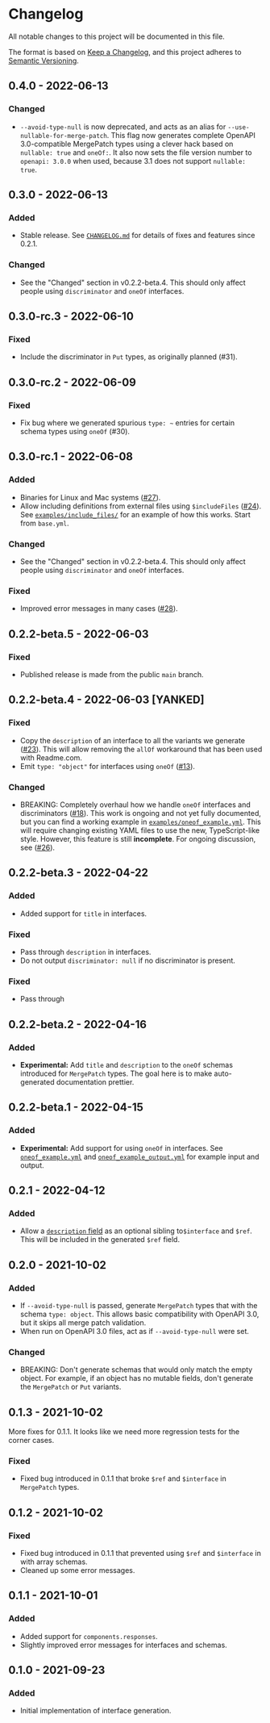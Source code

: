 # Changelog

All notable changes to this project will be documented in this file.

The format is based on [Keep a Changelog](https://keepachangelog.com/en/1.0.0/), and this project adheres to [Semantic Versioning](https://semver.org/spec/v2.0.0.html).

## 0.4.0 - 2022-06-13

### Changed

- `--avoid-type-null` is now deprecated, and acts as an alias for `--use-nullable-for-merge-patch`. This flag now generates complete OpenAPI 3.0-compatible MergePatch types using a clever hack based on `nullable: true` and `oneOf:`. It also now sets the file version number to `openapi: 3.0.0` when used, because 3.1 does not support `nullable: true`.

## 0.3.0 - 2022-06-13

### Added

- Stable release. See [`CHANGELOG.md`](https://github.com/faradayio/openapi-interfaces/blob/main/CHANGELOG.md) for details of fixes and features since 0.2.1.

### Changed

- See the "Changed" section in v0.2.2-beta.4. This should only affect people using `discriminator` and `oneOf` interfaces.

## 0.3.0-rc.3 - 2022-06-10

### Fixed

- Include the discriminator in `Put` types, as originally planned (#31).

## 0.3.0-rc.2 - 2022-06-09

### Fixed

- Fix bug where we generated spurious `type: ~` entries for certain schema types using `oneOf` (#30).

## 0.3.0-rc.1 - 2022-06-08

### Added

- Binaries for Linux and Mac systems ([#27](https://github.com/faradayio/openapi-interfaces/issues/27)).
- Allow including definitions from external files using `$includeFiles` ([#24](https://github.com/faradayio/openapi-interfaces/issues/24)). See [`examples/include_files/`](https://github.com/faradayio/openapi-interfaces/tree/main/examples/include_files) for an example of how this works. Start from `base.yml`.

### Changed

- See the "Changed" section in v0.2.2-beta.4. This should only affect people using `discriminator` and `oneOf` interfaces.

### Fixed

- Improved error messages in many cases ([#28](https://github.com/faradayio/openapi-interfaces/issues/28)).

## 0.2.2-beta.5 - 2022-06-03

### Fixed

- Published release is made from the public `main` branch.

## 0.2.2-beta.4 - 2022-06-03 [YANKED]

### Fixed

- Copy the `description` of an interface to all the variants we generate ([#23](https://github.com/faradayio/openapi-interfaces/issues/23)). This will allow removing the `allOf` workaround that has been used with Readme.com.
- Emit `type: "object"` for interfaces using `oneOf` ([#13](https://github.com/faradayio/openapi-interfaces/issues/13)).

### Changed

- BREAKING: Completely overhaul how we handle `oneOf` interfaces and discriminators ([#18](https://github.com/faradayio/openapi-interfaces/issues/18)). This work is ongoing and not yet fully documented, but you can find a working example in [`examples/oneof_example.yml`](https://github.com/faradayio/openapi-interfaces/blob/main/examples/oneof_example.yml). This will require changing existing YAML files to use the new, TypeScript-like style. However, this feature is still **incomplete**. For ongoing discussion, see ([#26](https://github.com/faradayio/openapi-interfaces/issues/26)).

## 0.2.2-beta.3 - 2022-04-22

### Added

- Added support for `title` in interfaces.

### Fixed

- Pass through `description` in interfaces.
- Do not output `discriminator: null` if no discriminator is present.

### Fixed

- Pass through

## 0.2.2-beta.2 - 2022-04-16

### Added

- **Experimental:** Add `title` and `description` to the `oneOf` schemas introduced for `MergePatch` types. The goal here is to make auto-generated documentation prettier.

## 0.2.2-beta.1 - 2022-04-15

### Added

- **Experimental:** Add support for using `oneOf` in interfaces. See [`oneof_example.yml`](https://github.com/faradayio/openapi-interfaces/blob/main/examples/oneof_example.yml) and [`oneof_example_output.yml`](https://github.com/faradayio/openapi-interfaces/blob/main/examples/oneof_example_output.yml) for example input and output.

## 0.2.1 - 2022-04-12

### Added

- Allow a [`description` field](https://github.com/OAI/OpenAPI-Specification/blob/main/versions/3.1.0.md#fixed-fields-19) as an optional sibling to`$interface` and `$ref`. This will be included in the generated `$ref` field.

## 0.2.0 - 2021-10-02

### Added

- If `--avoid-type-null` is passed, generate `MergePatch` types that with the schema `type: object`. This allows basic compatibility with OpenAPI 3.0, but it skips all merge patch validation.
- When run on OpenAPI 3.0 files, act as if `--avoid-type-null` were set.

### Changed

- BREAKING: Don't generate schemas that would only match the empty object. For example, if an object has no mutable fields, don't generate the `MergePatch` or `Put` variants.

## 0.1.3 - 2021-10-02

More fixes for 0.1.1. It looks like we need more regression tests for the corner cases.

### Fixed

- Fixed bug introduced in 0.1.1 that broke `$ref` and `$interface` in `MergePatch` types.

## 0.1.2 - 2021-10-02

### Fixed

- Fixed bug introduced in 0.1.1 that prevented using `$ref` and `$interface` in with array schemas.
- Cleaned up some error messages.

## 0.1.1 - 2021-10-01

### Added

- Added support for `components.responses`.
- Slightly improved error messages for interfaces and schemas.

## 0.1.0 - 2021-09-23

### Added

- Initial implementation of interface generation.
